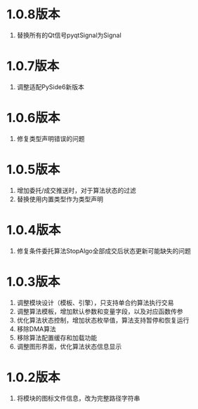 # 1.0.8版本

1. 替换所有的Qt信号pyqtSignal为Signal

# 1.0.7版本

1. 调整适配PySide6新版本

# 1.0.6版本

1. 修复类型声明错误的问题

# 1.0.5版本

1. 增加委托/成交推送时，对于算法状态的过滤
2. 替换使用内置类型作为类型声明

# 1.0.4版本

1. 修复条件委托算法StopAlgo全部成交后状态更新可能缺失的问题

# 1.0.3版本

1. 调整模块设计（模板、引擎），只支持单合约算法执行交易
2. 调整算法模板，增加默认参数和变量字段，以及对应函数传参
3. 优化算法状态控制，增加状态枚举值，算法支持暂停和恢复运行
4. 移除DMA算法
5. 移除算法配置缓存和加载功能
6. 调整图形界面，优化算法状态信息显示

# 1.0.2版本

1. 将模块的图标文件信息，改为完整路径字符串
